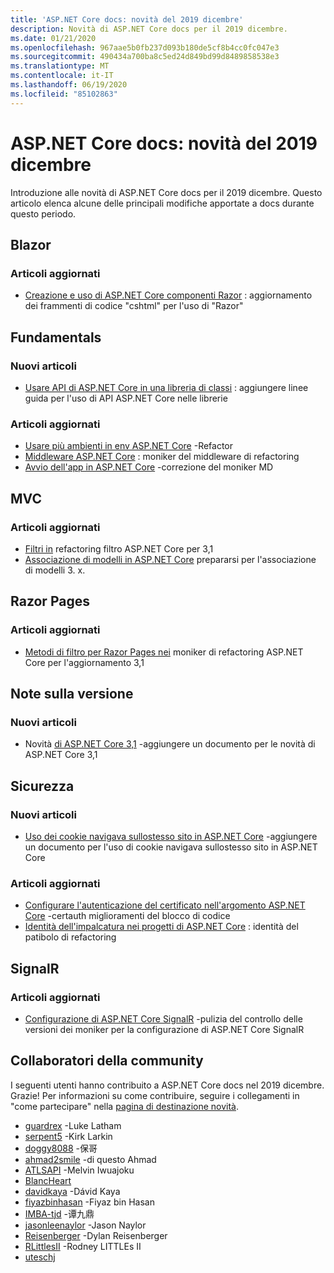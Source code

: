 ```yaml
---
title: 'ASP.NET Core docs: novità del 2019 dicembre'
description: Novità di ASP.NET Core docs per il 2019 dicembre.
ms.date: 01/21/2020
ms.openlocfilehash: 967aae5b0fb237d093b180de5cf8b4cc0fc047e3
ms.sourcegitcommit: 490434a700ba8c5ed24d849bd99d8489858538e3
ms.translationtype: MT
ms.contentlocale: it-IT
ms.lasthandoff: 06/19/2020
ms.locfileid: "85102863"
---
```

# <a name="aspnet-core-docs-whats-new-for-december-2019"></a>ASP.NET Core docs: novità del 2019 dicembre

Introduzione alle novità di ASP.NET Core docs per il 2019 dicembre. Questo articolo elenca alcune delle principali modifiche apportate a docs durante questo periodo.

## <a name="blazor"></a>Blazor

### <a name="updated-articles"></a>Articoli aggiornati

- [Creazione e uso di ASP.NET Core componenti Razor](../blazor/components/index.md) : aggiornamento dei frammenti di codice "cshtml" per l'uso di "Razor"

## <a name="fundamentals"></a>Fundamentals

### <a name="new-articles"></a>Nuovi articoli

- [Usare API di ASP.NET Core in una libreria di classi](../fundamentals/target-aspnetcore.md) : aggiungere linee guida per l'uso di API ASP.NET Core nelle librerie

### <a name="updated-articles"></a>Articoli aggiornati

- [Usare più ambienti in env ASP.NET Core](../fundamentals/environments.md) -Refactor
- [Middleware ASP.NET Core](../fundamentals/middleware/index.md) : moniker del middleware di refactoring
- [Avvio dell'app in ASP.NET Core](../fundamentals/startup.md) -correzione del moniker MD

## <a name="mvc"></a>MVC

### <a name="updated-articles"></a>Articoli aggiornati

- [Filtri in](../mvc/controllers/filters.md) refactoring filtro ASP.NET Core per 3,1
- [Associazione di modelli in ASP.NET Core](../mvc/models/model-binding.md) prepararsi per l'associazione di modelli 3. x.

## <a name="razor-pages"></a>Razor Pages

### <a name="updated-articles"></a>Articoli aggiornati

- [Metodi di filtro per Razor Pages nei](../razor-pages/filter.md) moniker di refactoring ASP.NET Core per l'aggiornamento 3,1

## <a name="release-notes"></a>Note sulla versione

### <a name="new-articles"></a>Nuovi articoli

- Novità [di ASP.NET Core 3,1](../release-notes/aspnetcore-3.1.md) -aggiungere un documento per le novità di ASP.NET Core 3,1

## <a name="security"></a>Sicurezza

### <a name="new-articles"></a>Nuovi articoli

- [Uso dei cookie navigava sullostesso sito in ASP.NET Core](../security/samesite.md) -aggiungere un documento per l'uso di cookie navigava sullostesso sito in ASP.NET Core

### <a name="updated-articles"></a>Articoli aggiornati

- [Configurare l'autenticazione del certificato nell'argomento ASP.NET Core](../security/authentication/certauth.md) -certauth miglioramenti del blocco di codice
- [Identità dell'impalcatura nei progetti di ASP.NET Core](../security/authentication/scaffold-identity.md) : identità del patibolo di refactoring

## <a name="signalr"></a>SignalR

### <a name="updated-articles"></a>Articoli aggiornati

- [Configurazione di ASP.NET Core SignalR](../signalr/configuration.md) -pulizia del controllo delle versioni dei moniker per la configurazione di ASP.NET Core SignalR

## <a name="community-contributors"></a>Collaboratori della community

I seguenti utenti hanno contribuito a ASP.NET Core docs nel 2019 dicembre. Grazie! Per informazioni su come contribuire, seguire i collegamenti in "come partecipare" nella [pagina di destinazione novità](index.yml).

- [guardrex](https://github.com/guardrex) -Luke Latham
- [serpent5](https://github.com/serpent5) -Kirk Larkin
- [doggy8088](https://github.com/doggy8088) -保哥
- [ahmad2smile](https://github.com/ahmad2smile) -di questo Ahmad
- [ATLSAPI](https://github.com/ATLSAPI) -Melvin Iwuajoku
- [BlancHeart](https://github.com/BlancHeart) 
- [davidkaya](https://github.com/davidkaya) -Dávid Kaya
- [fiyazbinhasan](https://github.com/fiyazbinhasan) -Fiyaz bin Hasan
- [IMBA-tjd](https://github.com/imba-tjd) -谭九鼎
- [jasonleenaylor](https://github.com/jasonleenaylor) -Jason Naylor
- [Reisenberger](https://github.com/reisenberger) -Dylan Reisenberger
- [RLittlesII](https://github.com/RLittlesII) -Rodney LITTLEs II
- [uteschj](https://github.com/uteschj) 
